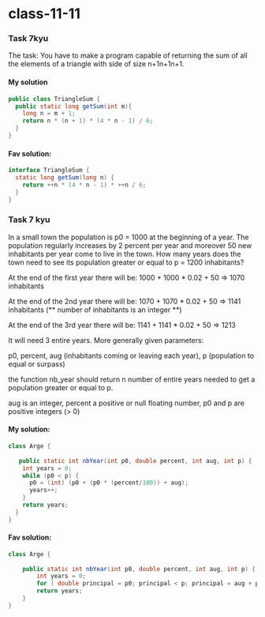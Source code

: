 # class-11-11
### Task 7kyu 
The task:
You have to make a program capable of returning the sum of all the elements of a triangle with side of size n+1n+1n+1.

#### My solution
```Java
public class TriangleSum {
  public static long getSum(int m){
    long n = m + 1;
    return n * (n + 1) * (4 * n - 1) / 6;
  }
}
```
#### Fav solution:
```Java
interface TriangleSum {
  static long getSum(long n) {
    return ++n * (4 * n - 1) * ++n / 6;
  }
}
```
### Task 7 kyu 
In a small town the population is p0 = 1000 at the beginning of a year. The population regularly increases by 2 percent per year and moreover 50 new inhabitants per year come to live in the town. How many years does the town need to see its population greater or equal to p = 1200 inhabitants?

At the end of the first year there will be: 
1000 + 1000 * 0.02 + 50 => 1070 inhabitants

At the end of the 2nd year there will be: 
1070 + 1070 * 0.02 + 50 => 1141 inhabitants (** number of inhabitants is an integer **)

At the end of the 3rd year there will be:
1141 + 1141 * 0.02 + 50 => 1213

It will need 3 entire years.
More generally given parameters:

p0, percent, aug (inhabitants coming or leaving each year), p (population to equal or surpass)

the function nb_year should return n number of entire years needed to get a population greater or equal to p.

aug is an integer, percent a positive or null floating number, p0 and p are positive integers (> 0)


#### My solution: 
```Java
class Arge {
    
   public static int nbYear(int p0, double percent, int aug, int p) { 
    int years = 0;
    while (p0 < p) {
      p0 = (int) (p0 + (p0 * (percent/100)) + aug);
      years++;
    }
    return years;
  }
}
```
#### Fav solution:
```Java
class Arge {
    
    public static int nbYear(int p0, double percent, int aug, int p) {
        int years = 0;
        for ( double principal = p0; principal < p; principal = aug + principal + principal * ( percent / 100 ) , years++ );
        return years;
    }
}
```
